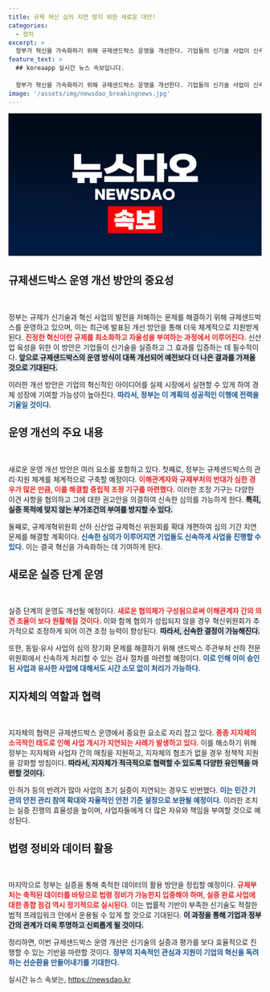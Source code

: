```yaml
---
title: 규제 혁신 심의 지연 방지 위한 새로운 대안!
categories:
  - 정치
excerpt: >
  정부가 혁신을 가속화하기 위해 규제샌드박스 운영을 개선한다. 기업들의 신기술 사업이 신속하게 시장에 출시될 수 있도록 중립적 조정기구를 마련하고 심의 지연을 방지하는 방안을 통해 규제 혁신에 박차를 가할 예정이다.
feature_text: >
  ## koreaapp 실시간 뉴스 속보입니다.

  정부가 혁신을 가속화하기 위해 규제샌드박스 운영을 개선한다. 기업들의 신기술 사업이 신속하게 시장에 출시될 수 있도록 중립적 조정기구를 마련하고 심의 지연을 방지하는 방안을 통해 규제 혁신에 박차를 가할 예정이다.
image: '/assets/img/newsdao_breakingnews.jpg'
---
```


<p><img src="/assets/img/newsdao_breakingnews.jpg" alt="koreaapp 속보" /></p>

<h2 data-ke-size="size26">규제샌드박스 운영 개선 방안의 중요성</h2>

<p data-ke-size="size16">&nbsp;</p>

<p>정부는 규제가 신기술과 혁신 사업의 발전을 저해하는 문제를 해결하기 위해 규제샌드박스를 운영하고 있으며, 이는 최근에 발표된 개선 방안을 통해 더욱 체계적으로 지원받게 된다. <b><span style="color: #ee2323;">진정한 혁신이란 규제를 최소화하고 자율성을 부여하는 과정에서 이루어진다.</span></b> 신산업 육성을 위한 이 방안은 기업들이 신기술을 실증하고 그 효과를 입증하는 데 필수적이다. <b><span style="background-color: #21538527;">앞으로 규제샌드박스의 운영 방식이 대폭 개선되어 예전보다 더 나은 결과를 가져올 것으로 기대된다.</span></b> </p>

<p>이러한 개선 방안은 기업의 혁신적인 아이디어를 실제 시장에서 실현할 수 있게 하여 경제 성장에 기여할 가능성이 높아진다. <b><span style="color: #1a5490;">따라서, 정부는 이 계획의 성공적인 이행에 전력을 기울일 것이다.</span></b></p>

<h2 data-ke-size="size26">운영 개선의 주요 내용</h2>

<p data-ke-size="size16">&nbsp;</p>

<p>새로운 운영 개선 방안은 여러 요소를 포함하고 있다. 첫째로, 정부는 규제샌드박스의 관리·지원 체계를 체계적으로 구축할 예정이다. <b><span style="color: #ee2323;">이해관계자와 규제부처의 반대가 심한 경우가 많은 만큼, 이를 해결할 중립적 조정 기구를 마련했다.</span></b> 이러한 조정 기구는 다양한 이견 사항을 협의하고 그에 대한 권고안을 의결하여 신속한 심의를 가능하게 한다. <b><span style="background-color: #21538527;">특히, 실증 목적에 맞지 않는 부가조건의 부여를 방지할 수 있다.</span></b></p>

<p>둘째로, 규제개혁위원회 산하 신산업 규제혁신 위원회를 확대 개편하여 심의 기간 지연 문제를 해결할 계획이다. <b><span style="color: #1a5490;">신속한 심의가 이루어지면 기업들도 신속하게 사업을 진행할 수 있다.</span></b> 이는 결국 혁신을 가속화하는 데 기여하게 된다.</p>

<h2 data-ke-size="size26">새로운 실증 단계 운영</h2>

<p data-ke-size="size16">&nbsp;</p>

<p>실증 단계의 운영도 개선될 예정이다. <b><span style="color: #ee2323;">새로운 협의체가 구성됨으로써 이해관계자 간의 의견 조율이 보다 원활해질 것이다.</span></b> 이와 함께 협의가 성립되지 않을 경우 혁신위원회가 추가적으로 조정하게 되어 이견 조정 능력이 향상된다. <b><span style="background-color: #21538527;">따라서, 신속한 결정이 가능해진다.</span></b> </p>

<p>또한, 동일·유사 사업의 심의 장기화 문제를 해결하기 위해 샌드박스 주관부처 산하 전문위원회에서 신속하게 처리할 수 있는 검사 절차를 마련할 예정이다. <b><span style="color: #1a5490;">이로 인해 이미 승인된 사업과 유사한 사업에 대해서도 시간 소모 없이 처리가 가능하다.</span></b></p>

<h2 data-ke-size="size26">지자체의 역할과 협력</h2>

<p data-ke-size="size16">&nbsp;</p>

<p>지자체의 협력은 규제샌드박스 운영에서 중요한 요소로 자리 잡고 있다. <b><span style="color: #ee2323;">종종 지자체의 소극적인 태도로 인해 사업 개시가 지연되는 사례가 발생하고 있다.</span></b> 이를 해소하기 위해 정부는 지자체와 사업자 간의 매칭을 지원하고, 지자체의 협조가 없을 경우 정책적 지원을 강화할 방침이다. <b><span style="background-color: #21538527;">따라서, 지자체가 적극적으로 협력할 수 있도록 다양한 유인책을 마련할 것이다.</span></b> </p>

<p>인·허가 등의 반려가 많아 사업의 초기 실증이 지연되는 경우도 빈번했다. <b><span style="color: #1a5490;">이는 민간 기관의 안전 관리 참여 확대와 자율적인 안전 기준 설정으로 보완될 예정이다.</span></b> 이러한 조치는 실증 진행의 효율성을 높이며, 사업자들에게 더 많은 자유와 책임을 부여할 것으로 예상된다.</p>

<h2 data-ke-size="size26">법령 정비와 데이터 활용</h2>

<p data-ke-size="size16">&nbsp;</p>

<p>마지막으로 정부는 실증을 통해 축적한 데이터의 활용 방안을 정립할 예정이다. <b><span style="color: #ee2323;">규제부처는 축적된 데이터를 바탕으로 법령 정비가 가능한지 입증해야 하며, 실증 완료 사업에 대한 종합 점검 역시 정기적으로 실시된다.</span></b> 이는 법률적 기반이 부족한 신기술도 적절한 법적 프레임워크 안에서 운용될 수 있게 할 것으로 기대된다. <b><span style="background-color: #21538527;">이 과정을 통해 기업과 정부 간의 관계가 더욱 투명하고 신뢰롭게 될 것이다.</span></b> </p>

<p>정리하면, 이번 규제샌드박스 운영 개선은 신기술의 실증과 평가를 보다 효율적으로 진행할 수 있는 기반을 마련할 것이다. <b><span style="color: #1a5490;">정부의 지속적인 관심과 지원이 기업의 혁신을 독려하는 선순환을 만들어내기를 기대한다.</span></b> </p>

<p data-ke-size="size16"></p>
실시간 뉴스 속보는, <a href="https://newsdao.kr" rel="dofollow">https://newsdao.kr</a>


